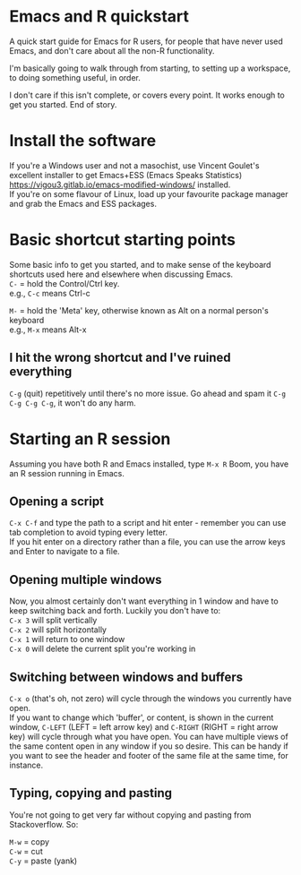 # Emacs and R quickstart

A quick start guide for Emacs for R users, for people that have never used Emacs, and don't care about all the non-R functionality.

I'm basically going to walk through from starting, to setting up a workspace, to doing something useful, in order.

I don't care if this isn't complete, or covers every point. It works enough to get you started. End of story.

# Install the software

If you're a Windows user and not a masochist, use Vincent Goulet's excellent installer to get Emacs+ESS (Emacs Speaks Statistics) https://vigou3.gitlab.io/emacs-modified-windows/ installed.  
If you're on some flavour of Linux, load up your favourite package manager and grab the Emacs and ESS packages.

# Basic shortcut starting points

Some basic info to get you started, and to make sense of the keyboard shortcuts used here and elsewhere when discussing Emacs.  
`C-` = hold the Control/Ctrl key.  
e.g., `C-c` means Ctrl-c

`M-` = hold the 'Meta' key, otherwise known as Alt on a normal person's keyboard  
e.g., `M-x` means Alt-x

## I hit the wrong shortcut and I've ruined everything

`C-g` (quit) repetitively until there's no more issue. Go ahead and spam it `C-g C-g C-g C-g`, it won't do any harm.

# Starting an R session

Assuming you have both R and Emacs installed, type `M-x R`
Boom, you have an R session running in Emacs.

## Opening a script

`C-x C-f` and type the path to a script and hit enter - remember you can use tab completion to avoid typing every letter.  
If you hit enter on a directory rather than a file, you can use the arrow keys and Enter to navigate to a file.

## Opening multiple windows

Now, you almost certainly don't want everything in 1 window and have to keep switching back and forth. Luckily you don't have to:  
`C-x 3` will split vertically  
`C-x 2` will split horizontally  
`C-x 1` will return to one window  
`C-x 0` will delete the current split you're working in  

## Switching between windows and buffers

`C-x o` (that's oh, not zero) will cycle through the windows you currently have open.  
If you want to change which 'buffer', or content, is shown in the current window, `C-LEFT` (LEFT = left arrow key) and `C-RIGHT` (RIGHT = right arrow key) will cycle through what you have open. You can have multiple views of the same content open in any window if you so desire. This can be handy if you want to see the header and footer of the same file at the same time, for instance.

## Typing, copying and pasting

You're not going to get very far without copying and pasting from Stackoverflow. So:

`M-w` = copy  
`C-w` = cut  
`C-y` = paste (yank)  



